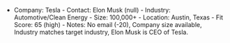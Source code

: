 - Company: Tesla - Contact: Elon Musk (null) - Industry: Automotive/Clean Energy - Size: 100,000+ - Location: Austin, Texas - Fit Score: 65 (high) - Notes: No email (-20), Company size available, Industry matches target industry, Elon Musk is CEO of Tesla.